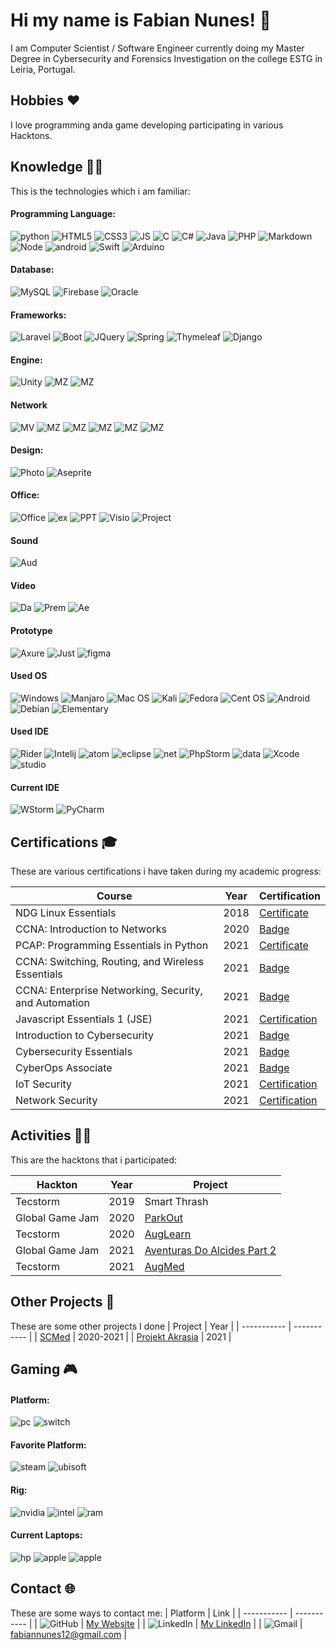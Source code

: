 # Hi my name is Fabian Nunes! 👋
I am Computer Scientist / Software Engineer currently doing my Master Degree in Cybersecurity and Forensics Investigation on the college ESTG in Leiria, Portugal.

## Hobbies ❤️

I love programming anda game developing participating in various Hacktons.

## Knowledge  🧑‍🎓 

This is the technologies which i am familiar:
#### Programming Language:
![python](https://img.shields.io/badge/Python-14354C?style=for-the-badge&logo=python&logoColor=white) ![HTML5](https://img.shields.io/badge/HTML5-E34F26?style=for-the-badge&logo=html5&logoColor=white) ![CSS3](https://img.shields.io/badge/CSS3-1572B6?style=for-the-badge&logo=css3&logoColor=white) ![JS](https://img.shields.io/badge/JavaScript-323330?style=for-the-badge&logo=javascript&logoColor=F7DF1E) ![C](https://img.shields.io/badge/C-00599C?style=for-the-badge&logo=c&logoColor=white) ![C#](https://img.shields.io/badge/C%23-239120?style=for-the-badge&logo=c-sharp&logoColor=white) ![Java](https://img.shields.io/badge/Java-ED8B00?style=for-the-badge&logo=java&logoColor=white) ![PHP](https://img.shields.io/badge/PHP-777BB4?style=for-the-badge&logo=php&logoColor=white) ![Markdown](https://img.shields.io/badge/Markdown-000000?style=for-the-badge&logo=markdown&logoColor=white) ![Node](https://img.shields.io/badge/Node.js-43853D?style=for-the-badge&logo=node.js&logoColor=white) ![android](https://img.shields.io/badge/Android%20Java-3DDC84?style=for-the-badge&logo=android&logoColor=white) ![Swift](https://img.shields.io/badge/swift-F54A2A?style=for-the-badge&logo=swift&logoColor=white) ![Arduino](https://img.shields.io/badge/-Arduino-00979D?style=for-the-badge&logo=Arduino&logoColor=white)

#### Database:
![MySQL](https://img.shields.io/badge/MySQL-00000F?style=for-the-badge&logo=mysql&logoColor=white) ![Firebase](https://img.shields.io/badge/firebase-%23039BE5.svg?style=for-the-badge&logo=firebase) ![Oracle](https://img.shields.io/badge/oracle%20-%23F00000.svg?&style=for-the-badge&logo=oracle&logoColor=white") 

#### Frameworks:
![Laravel](https://img.shields.io/badge/Laravel-FF2D20?style=for-the-badge&logo=laravel&logoColor=white) ![Boot](https://img.shields.io/badge/Bootstrap-563D7C?style=for-the-badge&logo=bootstrap&logoColor=white) ![JQuery](https://img.shields.io/badge/jQuery-0769AD?style=for-the-badge&logo=jquery&logoColor=white) ![Spring](https://img.shields.io/badge/spring-%236DB33F.svg?style=for-the-badge&logo=spring&logoColor=white) ![Thymeleaf](https://img.shields.io/badge/Thymeleaf-%23005C0F.svg?style=for-the-badge&logo=Thymeleaf&logoColor=white) ![Django](https://img.shields.io/badge/Django-092E20.svg?style=for-the-badge&logo=Django&logoColor=white)

#### Engine:
![Unity](https://img.shields.io/badge/unity%20-%23000000.svg?&style=for-the-badge&logo=unity&logoColor=white) ![MZ](https://img.shields.io/badge/RPG%20Maker-MV-Green?style=for-the-badge) ![MZ](https://img.shields.io/badge/RPG%20Maker-MZ-blue?style=for-the-badge)

#### Network
![MV](https://img.shields.io/badge/-CCNA1-darkblue?style=for-the-badge&logo=Cisco) ![MZ](https://img.shields.io/badge/-CCNA2-darkblue?style=for-the-badge&logo=Cisco) ![MZ](https://img.shields.io/badge/-CCNA3-darkblue?style=for-the-badge&logo=Cisco)
![MZ](https://img.shields.io/badge/-IoT%20Security-darkblue?style=for-the-badge&logo=Cisco) ![MZ](https://img.shields.io/badge/-CyberOps%20Associate-darkblue?style=for-the-badge&logo=Cisco) ![MZ](https://img.shields.io/badge/-Network%20Security-darkblue?style=for-the-badge&logo=Cisco)

#### Design:
![Photo](https://img.shields.io/badge/adobe%20photoshop%20-%2331A8FF.svg?&style=for-the-badge&logo=adobe%20photoshop&logoColor=white) ![Aseprite](https://img.shields.io/badge/-Aseprite-gray?style=for-the-badge&logo=Aseprite)

#### Office:
![Office](https://img.shields.io/badge/Microsoft_Word-2B579A?style=for-the-badge&logo=microsoft-word&logoColor=white) ![ex](https://img.shields.io/badge/Microsoft_Excel-217346?style=for-the-badge&logo=microsoft-excel&logoColor=white) ![PPT](https://img.shields.io/badge/Microsoft_PowerPoint-B7472A?style=for-the-badge&logo=microsoft-powerpoint&logoColor=white) ![Visio](https://img.shields.io/badge/-Microsoft%20Visio-blue?style=for-the-badge&logo=microsoft-visio) ![Project](https://img.shields.io/badge/-Microsoft%20Project-brightgreen?style=for-the-badge&logo=microsoft%20office)

#### Sound
![Aud](https://img.shields.io/badge/Audacity-0000CC?style=for-the-badge&logo=audacity&logoColor=white)

#### Video
![Da](https://img.shields.io/badge/-Da%20Vinci%20Resolve-blue?style=for-the-badge&logo=appveyor) ![Prem](https://img.shields.io/badge/-Adobe%20Premier-purple?style=for-the-badge&logo=adobe-premiere-pro) ![Ae](https://img.shields.io/badge/-Adobe%20After%20Effects-purple?style=for-the-badge&logo=adobe-after-effects)

#### Prototype
![Axure](https://img.shields.io/badge/-Axure-blue?style=for-the-badge) ![Just](https://img.shields.io/badge/-JustInMind-blue?style=for-the-badge) ![figma](https://img.shields.io/badge/-Figma-orange?style=for-the-badge&logo=figma)

#### Used OS
![Windows](https://img.shields.io/badge/Windows-0078D6?style=for-the-badge&logo=windows&logoColor=white) ![Manjaro](https://img.shields.io/badge/Manjaro-35BF5C?style=for-the-badge&logo=Manjaro&logoColor=white) ![Mac OS](https://img.shields.io/badge/mac%20os-000000?style=for-the-badge&logo=macos&logoColor=F0F0F0) ![Kali](https://img.shields.io/badge/Kali-268BEE?style=for-the-badge&logo=kalilinux&logoColor=white) ![Fedora](https://img.shields.io/badge/Fedora-294172?style=for-the-badge&logo=fedora&logoColor=white) ![Cent OS](https://img.shields.io/badge/cent%20os-002260?style=for-the-badge&logo=centos&logoColor=F0F0F0) ![Android](https://img.shields.io/badge/Android-3DDC84?style=for-the-badge&logo=android&logoColor=white) ![Debian](https://img.shields.io/badge/debian-A81D33.svg?&style=for-the-badge&logo=debian&logoColor=white) ![Elementary](https://img.shields.io/badge/elementary%20os-64BAFF.svg?&style=for-the-badge&logo=elementary&logoColor=white)


#### Used IDE
![Rider](https://img.shields.io/badge/Rider-000000.svg?style=for-the-badge&logo=Rider&logoColor=white&color=black&labelColor=crimson) ![Intelij](https://img.shields.io/badge/IntelliJ%20IDEA-000000.svg?&style=for-the-badge&logo=intellij-idea&logoColor=white) ![atom](https://img.shields.io/badge/-Atom-green?style=for-the-badge&logo=atom) ![eclipse](https://img.shields.io/badge/-Eclipse%20IDE-purple?style=for-the-badge&logo=eclipse%20IDE) ![net](https://img.shields.io/badge/NetBeans%20IDE-1B6AC6.svg?&style=for-the-badge&logo=apache-netbeans-ide&logoColor=white) ![PhpStorm](https://img.shields.io/badge/phpstorm-143?style=for-the-badge&logo=phpstorm&logoColor=black&color=black&labelColor=darkorchid) ![data](https://img.shields.io/badge/DataGrip-000000.svg?&style=for-the-badge&logo=jetbrains&logoColor=white) ![Xcode](https://img.shields.io/badge/Xcode-007ACC?style=for-the-badge&logo=Xcode&logoColor=white) ![studio](https://img.shields.io/badge/Android%20Studio-000000.svg?&style=for-the-badge&logo=android%20studio&logoColor=white) 

#### Current IDE
![WStorm](https://img.shields.io/badge/Webstorm-000000.svg?&style=for-the-badge&logo=WebStorm&logoColor=white) ![PyCharm](https://img.shields.io/badge/pycharm-143?style=for-the-badge&logo=pycharm&logoColor=black&color=black&labelColor=green)


## Certifications 🎓

These are various certifications i have taken during my academic progress:

| Course    | Year | Certification |
| ----------- | ----------- | ----------- | 
| NDG Linux Essentials | 2018 | [Certificate](https://drive.google.com/file/d/1ZZh5wU-sURPMWWVxDC5zDMSoQBkks9IR/view?usp=sharing)| 
| CCNA: Introduction to Networks | 2020 | [Badge](https://www.credly.com/badges/2c2608b0-7969-4b25-8c35-4c8b77cf0a71?source=linked_in_profile) | 
| PCAP: Programming Essentials in Python | 2021 | [Certificate](https://drive.google.com/file/d/1u8c7a_q36CaLwOwv4qt3nBZUk6x5Y42p/view?usp=sharing) |
| CCNA: Switching, Routing, and Wireless Essentials | 2021 | [Badge](https://www.credly.com/badges/037ddad4-22b3-4ff2-8a71-45eadb7e6bb1) |
| CCNA: Enterprise Networking, Security, and Automation | 2021 | [Badge](https://www.credly.com/badges/614923b3-41d6-4ce6-b056-d3fc0d4a82dd?source=linked_in_profile) |
| Javascript Essentials 1 (JSE) | 2021 | [Certification](https://drive.google.com/file/d/1stwvBTt7KP10Oy2BTVzcNE4Ipfu5T8P2/view?usp=sharing) |
| Introduction to Cybersecurity | 2021 | [Badge](https://www.credly.com/badges/c851b89d-ff0d-440d-8f83-da1756689fd4?source=linked_in_profile) |
| Cybersecurity Essentials | 2021 | [Badge](https://www.credly.com/badges/91edfc8d-a8b6-4006-9107-91372f951a53?source=linked_in_profile) |
| CyberOps Associate | 2021 | [Badge](https://www.credly.com/badges/046358dc-51a0-4197-b8f1-78374f40bcdf?source=linked_in_profile) |
| IoT Security | 2021 | [Certification](https://drive.google.com/file/d/1WKaV3Pdp8drioE1aCu-SzYunpdjvFKwn/view?usp=sharing) |
| Network Security | 2021 | [Certification](https://www.credly.com/badges/5cb3a9ad-1390-4cb4-918d-e128b6578d64?source=linked_in_profile) |


## Activities  👨‍💻

This are the hacktons that i participated:

| Hackton     | Year        | Project     |
| ----------- | ----------- | ----------- |
| Tecstorm      | 2019      | Smart Thrash |
| Global Game Jam      | 2020      | [ParkOut](https://globalgamejam.org/2020/games/parkout-0) |
| Tecstorm      | 2020      | [AugLearn](https://taikai.network/en/junitec/challenges/tecstorm2020/projects/ck48dub1j16b60807ju9tayii) |
| Global Game Jam      | 2021      | [Aventuras Do Alcides Part 2](https://globalgamejam.org/2021/games/aventuras-do-alcides-parte-2-tinto-crusaders-6) |
| Tecstorm      | 2021      | [AugMed](https://taikai.network/en/junitec/challenges/tecstorm2021/projects/ckj03ft1341v80707kpwskstq) |

## Other Projects 👑

These are some other projects I done 
| Project     | Year |
| ----------- | ----------- |
| [SCMed](https://github.com/Spaghetti-Code-Estgoh/spaghetti-code)      | 2020-2021      |
| [Projekt Akrasia](https://github.com/Spaghetty-Arts/project-akrasia)   | 2021       |

## Gaming 🎮

#### Platform:
![pc](https://img.shields.io/badge/-PC-yellow?style=for-the-badge&logo=pcgamingwiki) ![switch](https://img.shields.io/badge/Nintendo_Switch-E60012?style=for-the-badge&logo=nintendo-switch&logoColor=white)

#### Favorite Platform:
![steam](https://img.shields.io/badge/Steam-000000?style=for-the-badge&logo=steam&logoColor=white) ![ubisoft](https://img.shields.io/badge/Uplay-000000?style=for-the-badge&logo=ubisoft&logoColor=white)

#### Rig:
![nvidia](https://img.shields.io/badge/NVIDIA-GTX1070TI-76B900?style=for-the-badge&logo=nvidia&logoColor=white) ![intel](https://img.shields.io/badge/Intel-Core_i7_10th-0071C5?style=for-the-badge&logo=intel&logoColor=white) ![ram](https://img.shields.io/badge/RAM-32GB-blue?style=for-the-badge)

#### Current Laptops:
![hp](https://img.shields.io/badge/Game%20Dev-HP%20OMEN%2015%202019-red?style=for-the-badge&logo=hp) ![apple](https://img.shields.io/badge/School-MacBook%20Pro%2013%202020%20M1-lightgrey?style=for-the-badge&logo=apple) ![apple](https://img.shields.io/badge/Work-MacBook%20Pro%2014%202021%20M1%20Pro-lightgrey?style=for-the-badge&logo=apple) 


## Contact 🌐

These are some ways to contact me:
| Platform     | Link |
| ----------- | ----------- |
| ![GitHub](https://img.shields.io/badge/github-%23121011.svg?style=for-the-badge&logo=github&logoColor=white)      | [My Website](https://fabian-nunes.github.io/cv/)      |
| ![LinkedIn](https://img.shields.io/badge/linkedin-%230077B5.svg?style=for-the-badge&logo=linkedin&logoColor=white)   |  [My LinkedIn](https://www.linkedin.com/in/fabian-nunes/)      |
| ![Gmail](https://img.shields.io/badge/Gmail-D14836?style=for-the-badge&logo=gmail&logoColor=white)   |  fabiannunes12@gmail.com      |

